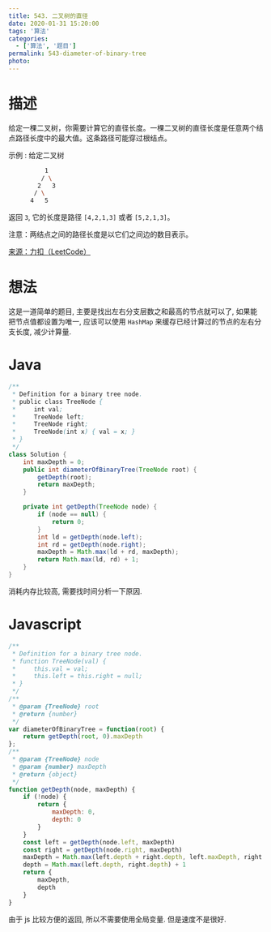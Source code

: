 ```yaml
---
title: 543. 二叉树的直径
date: 2020-01-31 15:20:00
tags: '算法'
categories:
  - ['算法', '题目']
permalink: 543-diameter-of-binary-tree
photo:
---
```


# 描述

给定一棵二叉树，你需要计算它的直径长度。一棵二叉树的直径长度是任意两个结点路径长度中的最大值。这条路径可能穿过根结点。

示例 :
给定二叉树

```sh
          1
         / \
        2   3
       / \     
      4   5    
```

返回 `3`, 它的长度是路径 `[4,2,1,3]` 或者 `[5,2,1,3]`。

注意：两结点之间的路径长度是以它们之间边的数目表示。

[来源：力扣（LeetCode）](https://leetcode-cn.com/problems/diameter-of-binary-tree)

<!-- more -->

# 想法

这是一道简单的题目, 主要是找出左右分支层数之和最高的节点就可以了, 如果能把节点值都设置为唯一, 应该可以使用 `HashMap` 来缓存已经计算过的节点的左右分支长度, 减少计算量.

# Java

```java
/**
 * Definition for a binary tree node.
 * public class TreeNode {
 *     int val;
 *     TreeNode left;
 *     TreeNode right;
 *     TreeNode(int x) { val = x; }
 * }
 */
class Solution {
    int maxDepth = 0;
    public int diameterOfBinaryTree(TreeNode root) {
        getDepth(root);
        return maxDepth;
    }

    private int getDepth(TreeNode node) {
        if (node == null) {
            return 0;
        }
        int ld = getDepth(node.left);
        int rd = getDepth(node.right);
        maxDepth = Math.max(ld + rd, maxDepth);
        return Math.max(ld, rd) + 1;
    }
}
```

消耗内存比较高, 需要找时间分析一下原因.

# Javascript

```js
/**
 * Definition for a binary tree node.
 * function TreeNode(val) {
 *     this.val = val;
 *     this.left = this.right = null;
 * }
 */
/**
 * @param {TreeNode} root
 * @return {number}
 */
var diameterOfBinaryTree = function(root) {
    return getDepth(root, 0).maxDepth
};
/**
 * @param {TreeNode} node
 * @param {number} maxDepth
 * @return {object}
 */
function getDepth(node, maxDepth) {
    if (!node) {
        return {
            maxDepth: 0,
            depth: 0
        }
    }
    const left = getDepth(node.left, maxDepth)
    const right = getDepth(node.right, maxDepth)
    maxDepth = Math.max(left.depth + right.depth, left.maxDepth, right.maxDepth)
    depth = Math.max(left.depth, right.depth) + 1
    return {
        maxDepth,
        depth
    }
}
```

由于 js 比较方便的返回, 所以不需要使用全局变量. 但是速度不是很好.